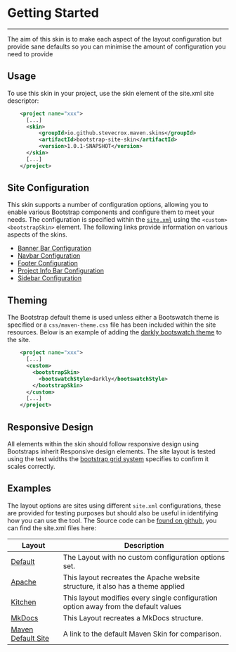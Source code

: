 # Getting Started
<hr/>
The aim of this skin is to make each aspect of the layout configuration but provide sane defaults so you can minimise the amount of configuration you need to provide

## Usage
  
To use this skin in your project, use the skin element of the site.xml site descriptor:

```xml
    <project name="xxx">
      [...]
      <skin>
          <groupId>io.github.stevecrox.maven.skins</groupId>
          <artifactId>bootstrap-site-skin</artifactId>
          <version>1.0.1-SNAPSHOT</version>
      </skin>
      [...]
    </project>
```

## Site Configuration

This skin supports a number of configuration options, allowing you to enable various Bootstrap components and configure them to meet your needs. The configuration is specified within the [`site.xml`](https://maven.apache.org/doxia/doxia-sitetools/doxia-decoration-model/decoration.html) using the `<custom><bootstrapSkin>` element. The following links provide information on various aspects of the skins.

* [Banner Bar Configuration](bannerbar/index.md)
* [Navbar Configuration](navbar/index.md)
* [Footer Configuration](footer/index.md)
* [Project Info Bar Configuration](projectinfobar/index.md)
* [Sidebar Configuration](sidebar.md)

## Theming
The Bootstrap default theme is used unless either a Bootswatch theme is specified or a `css/maven-theme.css` file has been included within the site resources. Below is an example of adding the [darkly bootswatch theme](https://bootswatch.com/darkly/) to the site.
```xml
    <project name="xxx">
      [...]
      <custom>
        <bootstrapSkin>
          <bootswatchStyle>darkly</bootswatchStyle>
        </bootstrapSkin>
      </custom>
      [...]
    </project>
```

## Responsive Design
All elements within the skin should follow responsive design using Bootstraps inherit Responsive design elements. The site layout is tested using the test widths the [bootstrap grid system](https://getbootstrap.com/docs/5.0/layout/grid/) specifies to confirm it scales correctly.

## Examples

The layout options are sites using different `site.xml` configurations, these are provided for testing purposes but should also be useful in identifying how you can use the tool. The Source code can be [found on github](https://github.com/stevecrox/maven-site-bootstrap-skin), you can find the site.xml files here:

| Layout                                                                                       | Description                                                                         |
|----------------------------------------------------------------------------------------------|-------------------------------------------------------------------------------------|
| [Default](../bootstrap-site-skin/index.html)                                                 | The Layout with no custom configuration options set.                                |
| [Apache](../bootstrap-site-skin-example-parent/boostrap-site-skin-apache-options/index.html) | This layout recreates the Apache website structure, it also has a theme applied     |
| [Kitchen](../bootstrap-site-skin-example-parent/boostrap-site-skin-all-options/index.html)   | This layout modifies every single configuration option away from the default values |
| [MkDocs](../bootstrap-site-skin-example-parent/boostrap-site-skin-navbar/index.html)         | This Layout recreates a MkDocs structure.                                           |
| [Maven Default Site](https://maven.apache.org/skins/maven-default-skin/sample/)              | A link to the default Maven Skin for comparison.                                    | 
 